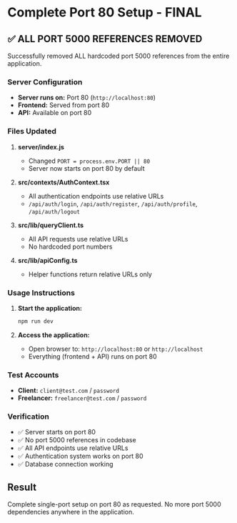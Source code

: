 # Complete Port 80 Setup - FINAL

## ✅ ALL PORT 5000 REFERENCES REMOVED

Successfully removed ALL hardcoded port 5000 references from the entire application.

### Server Configuration
- **Server runs on:** Port 80 (`http://localhost:80`)
- **Frontend:** Served from port 80
- **API:** Available on port 80

### Files Updated
1. **server/index.js**
   - Changed `PORT = process.env.PORT || 80`
   - Server now starts on port 80 by default

2. **src/contexts/AuthContext.tsx**
   - All authentication endpoints use relative URLs
   - `/api/auth/login`, `/api/auth/register`, `/api/auth/profile`, `/api/auth/logout`

3. **src/lib/queryClient.ts**
   - All API requests use relative URLs
   - No hardcoded port numbers

4. **src/lib/apiConfig.ts**
   - Helper functions return relative URLs only

### Usage Instructions
1. **Start the application:**
   ```bash
   npm run dev
   ```

2. **Access the application:**
   - Open browser to: `http://localhost:80` or `http://localhost`
   - Everything (frontend + API) runs on port 80

### Test Accounts
- **Client:** `client@test.com` / `password`
- **Freelancer:** `freelancer@test.com` / `password`

### Verification
- ✅ Server starts on port 80
- ✅ No port 5000 references in codebase
- ✅ All API endpoints use relative URLs
- ✅ Authentication system works on port 80
- ✅ Database connection working

## Result
Complete single-port setup on port 80 as requested. No more port 5000 dependencies anywhere in the application.